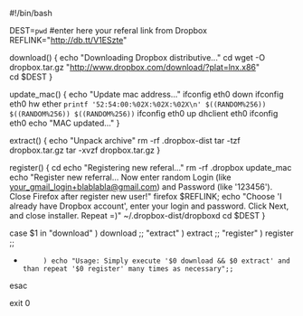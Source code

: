 #!/bin/bash

DEST=`pwd`
#enter here your referal link from Dropbox
REFLINK="http://db.tt/V1ESzte"

download()
{
  echo "Downloading Dropbox distributive..."
  cd
  wget -O dropbox.tar.gz "http://www.dropbox.com/download/?plat=lnx.x86"  
  cd $DEST
}

update_mac()
{
  echo "Update mac address..."
  ifconfig eth0 down
  ifconfig eth0 hw ether `printf '52:54:00:%02X:%02X:%02X\n' $((RANDOM%256)) $((RANDOM%256)) $((RANDOM%256))`
  ifconfig eth0 up
  dhclient eth0
  ifconfig eth0
  echo "MAC updated..."
}

extract()
{
  echo "Unpack archive"
  rm -rf .dropbox-dist
  tar -tzf dropbox.tar.gz
  tar -xvzf dropbox.tar.gz
}

register()
{
  cd
  echo "Registering new referal..."
  rm -rf .dropbox
  update_mac
  echo "Register new referral... Now enter random Login (like your_gmail_login+blablabla@gmail.com) and Password (like '123456'). Close Firefox after register new user!"
  firefox $REFLINK;
  echo "Choose 'I already have Dropbox account', enter your login and password. Click Next, and close installer. Repeat =)"
  ~/.dropbox-dist/dropboxd
  cd $DEST
}

case $1 in 
  "download" ) download ;;
  "extract"  ) extract ;;
  "register" ) register ;;
  *          ) echo "Usage: Simply execute '$0 download && $0 extract' and than repeat '$0 register' many times as necessary";;
esac

exit 0
